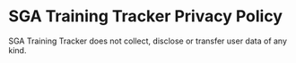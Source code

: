 # SGA Training Tracker Privacy Policy

SGA Training Tracker does not collect, disclose or transfer user data of any kind.
